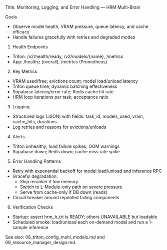 Title: Monitoring, Logging, and Error Handling — HRM Multi-Brain

Goals
- Observe model health, VRAM pressure, queue latency, and cache efficacy
- Handle failures gracefully with retries and degraded modes

1) Health Endpoints
- Triton: /v2/health/ready, /v2/models/{name}, /metrics
- App: /healthz (overall), /metrics (Prometheus)

2) Key Metrics
- VRAM used/free; evictions count; model load/unload latency
- Triton queue time; dynamic batching effectiveness
- Supabase latency/error rate; Redis cache hit rate
- HRM loop iterations per task; acceptance ratio

3) Logging
- Structured logs (JSON) with fields: task_id, models_used, vram, cache_hits, durations
- Log retries and reasons for evictions/unloads

4) Alerts
- Triton unhealthy; load failure spikes; OOM warnings
- Supabase down; Redis down; cache miss rate spike

5) Error Handling Patterns
- Retry with exponential backoff for model load/unload and inference RPC
- Graceful degradation:
  - Skip reranker if low memory
  - Switch to L-Module-only path on severe pressure
  - Serve from cache-only if DB down (reads)
- Circuit breaker around repeated failing components

6) Verification Checks
- Startup: assert hrm_h_trt is READY; others UNAVAILABLE but loadable
- Scheduled smoke: load/unload each on-demand model and run a 1-sample inference

See also: 08_triton_config_multi_models.md and 09_resource_manager_design.md.

